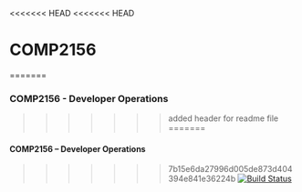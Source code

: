 <<<<<<< HEAD
<<<<<<< HEAD
# COMP2156
=======
### COMP2156 - Developer Operations

>>>>>>> added header for readme file
=======
#### COMP2156 – Developer Operations
>>>>>>> 7b15e6da27996d005de873d404394e841e36224b
[![Build Status](https://app.travis-ci.com/Kathan1311/COMP2156.svg?branch=main)](https://app.travis-ci.com/Kathan1311/COMP2156)